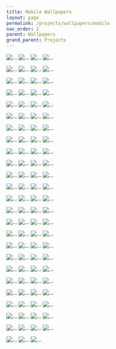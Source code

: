```yaml
---
title: Mobile Wallpapers
layout: page
permalink: /projects/wallpapers/mobile
nav_order: 2
parent: Wallpapers
grand_parent: Projects
---
```



![...][001] ![...][002] ![...][003] ![...][004]

![...][005]  ![...][006] ![...][007] ![...][008]

![...][009] ![...][010] ![...][011] ![...][012]

![...][013] ![...][014] ![...][015] ![...][016]

![...][017] ![...][018] ![...][019] ![...][020]

![...][021] ![...][022] ![...][023] ![...][024]

![...][025] ![...][026] ![...][027] ![...][028]

![...][029] ![...][030] ![...][031] ![...][032]

![...][033] ![...][034] ![...][035] ![...][036]

![...][037] ![...][038] ![...][039] ![...][040]

![...][041] ![...][042] ![...][043] ![...][044]

![...][045] ![...][046] ![...][047] ![...][048]

![...][049] ![...][050] ![...][051] ![...][052]

![...][053] ![...][054] ![...][055] ![...][056]

![...][057] ![...][058] ![...][059] ![...][060]

![...][061] ![...][062] ![...][063] ![...][064]

![...][065] ![...][066] ![...][067] ![...][068]

![...][069] ![...][070] ![...][071] ![...][072]

![...][073] ![...][074] ![...][075] ![...][076]

![...][077] ![...][078] ![...][079] ![...][080]

![...][081] ![...][082] ![...][083] ![...][084]

![...][085] ![...][086] ![...][087] ![...][088]

![...][089] ![...][090] ![...][091] ![...][092]

![...][093] ![...][094] ![...][095] ![...][096]

![...][097] ![...][098] ![...][099]




[001]: https://github.com/ShitShowDevelopment/Wallpapers/blob/main/Mobile%2F001.jpg?raw=True

[002]: https://github.com/ShitShowDevelopment/Wallpapers/blob/main/Mobile%2F002.jpg?raw=True

[003]: https://github.com/ShitShowDevelopment/Wallpapers/blob/main/Mobile%2F003.jpg?raw=True

[004]: https://github.com/ShitShowDevelopment/Wallpapers/blob/main/Mobile%2F004.jpg?raw=True

[005]: https://github.com/ShitShowDevelopment/Wallpapers/blob/main/Mobile%2F005.jpg?raw=True

[006]: https://github.com/ShitShowDevelopment/Wallpapers/blob/main/Mobile%2F006.jpg?raw=True

[007]: https://github.com/ShitShowDevelopment/Wallpapers/blob/main/Mobile%2F007.jpg?raw=True

[008]: https://github.com/ShitShowDevelopment/Wallpapers/blob/main/Mobile%2F008.jpg?raw=True

[009]: https://github.com/ShitShowDevelopment/Wallpapers/blob/main/Mobile%2F009.jpg?raw=True

[010]: https://github.com/ShitShowDevelopment/Wallpapers/blob/main/Mobile%2F010.jpg?raw=True

[011]: https://github.com/ShitShowDevelopment/Wallpapers/blob/main/Mobile%2F011.jpg?raw=True

[012]: https://github.com/ShitShowDevelopment/Wallpapers/blob/main/Mobile%2F012.jpg?raw=True

[013]: https://github.com/ShitShowDevelopment/Wallpapers/blob/main/Mobile%2F013.jpg?raw=True

[014]: https://github.com/ShitShowDevelopment/Wallpapers/blob/main/Mobile%2F014.jpg?raw=True

[015]: https://github.com/ShitShowDevelopment/Wallpapers/blob/main/Mobile%2F015.jpg?raw=True

[016]: https://github.com/ShitShowDevelopment/Wallpapers/blob/main/Mobile%2F016.jpg?raw=True

[017]: https://github.com/ShitShowDevelopment/Wallpapers/blob/main/Mobile%2F017.jpg?raw=True

[018]: https://github.com/ShitShowDevelopment/Wallpapers/blob/main/Mobile%2F018.jpg?raw=True

[019]: https://github.com/ShitShowDevelopment/Wallpapers/blob/main/Mobile%2F019.jpg?raw=True

[020]: https://github.com/ShitShowDevelopment/Wallpapers/blob/main/Mobile%2F020.jpg?raw=True

[021]: https://github.com/ShitShowDevelopment/Wallpapers/blob/main/Mobile%2F021.jpg?raw=True

[022]: https://github.com/ShitShowDevelopment/Wallpapers/blob/main/Mobile%2F022.jpg?raw=True

[023]: https://github.com/ShitShowDevelopment/Wallpapers/blob/main/Mobile%2F023.jpg?raw=True

[024]: https://github.com/ShitShowDevelopment/Wallpapers/blob/main/Mobile%2F024.jpg?raw=True

[025]: https://github.com/ShitShowDevelopment/Wallpapers/blob/main/Mobile%2F025.jpg?raw=True

[026]: https://github.com/ShitShowDevelopment/Wallpapers/blob/main/Mobile%2F026.jpg?raw=True

[027]: https://github.com/ShitShowDevelopment/Wallpapers/blob/main/Mobile%2F027.jpg?raw=True

[028]: https://github.com/ShitShowDevelopment/Wallpapers/blob/main/Mobile%2F028.jpg?raw=True

[029]: https://github.com/ShitShowDevelopment/Wallpapers/blob/main/Mobile%2F029.jpg?raw=True

[030]: https://github.com/ShitShowDevelopment/Wallpapers/blob/main/Mobile%2F030.jpg?raw=True

[031]: https://github.com/ShitShowDevelopment/Wallpapers/blob/main/Mobile%2F031.jpg?raw=True

[032]: https://github.com/ShitShowDevelopment/Wallpapers/blob/main/Mobile%2F032.jpg?raw=True

[033]: https://github.com/ShitShowDevelopment/Wallpapers/blob/main/Mobile%2F033.jpg?raw=True

[034]: https://github.com/ShitShowDevelopment/Wallpapers/blob/main/Mobile%2F034.jpg?raw=True

[035]: https://github.com/ShitShowDevelopment/Wallpapers/blob/main/Mobile%2F035.jpg?raw=True

[036]: https://github.com/ShitShowDevelopment/Wallpapers/blob/main/Mobile%2F036.jpg?raw=True

[037]: https://github.com/ShitShowDevelopment/Wallpapers/blob/main/Mobile%2F037.jpg?raw=True

[038]: https://github.com/ShitShowDevelopment/Wallpapers/blob/main/Mobile%2F038.jpg?raw=True

[039]: https://github.com/ShitShowDevelopment/Wallpapers/blob/main/Mobile%2F039.jpg?raw=True

[040]: https://github.com/ShitShowDevelopment/Wallpapers/blob/main/Mobile%2F040.jpg?raw=True

[041]: https://github.com/ShitShowDevelopment/Wallpapers/blob/main/Mobile%2F041.jpg?raw=True

[042]: https://github.com/ShitShowDevelopment/Wallpapers/blob/main/Mobile%2F042.jpg?raw=True

[043]: https://github.com/ShitShowDevelopment/Wallpapers/blob/main/Mobile%2F043.jpg?raw=True

[044]: https://github.com/ShitShowDevelopment/Wallpapers/blob/main/Mobile%2F044.jpg?raw=True

[045]: https://github.com/ShitShowDevelopment/Wallpapers/blob/main/Mobile%2F045.jpg?raw=True

[046]: https://github.com/ShitShowDevelopment/Wallpapers/blob/main/Mobile%2F046.jpg?raw=True

[047]: https://github.com/ShitShowDevelopment/Wallpapers/blob/main/Mobile%2F047.jpg?raw=True

[048]: https://github.com/ShitShowDevelopment/Wallpapers/blob/main/Mobile%2F048.jpg?raw=True

[049]: https://github.com/ShitShowDevelopment/Wallpapers/blob/main/Mobile%2F049.jpg?raw=True

[050]: https://github.com/ShitShowDevelopment/Wallpapers/blob/main/Mobile%2F050.jpg?raw=True

[051]: https://github.com/ShitShowDevelopment/Wallpapers/blob/main/Mobile%2F051.jpg?raw=True

[052]: https://github.com/ShitShowDevelopment/Wallpapers/blob/main/Mobile%2F052.jpg?raw=True

[053]: https://github.com/ShitShowDevelopment/Wallpapers/blob/main/Mobile%2F053.jpg?raw=True

[054]: https://github.com/ShitShowDevelopment/Wallpapers/blob/main/Mobile%2F054.jpg?raw=True

[055]: https://github.com/ShitShowDevelopment/Wallpapers/blob/main/Mobile%2F055.jpg?raw=True

[056]: https://github.com/ShitShowDevelopment/Wallpapers/blob/main/Mobile%2F056.jpg?raw=True

[057]: https://github.com/ShitShowDevelopment/Wallpapers/blob/main/Mobile%2F057.jpg?raw=True

[058]: https://github.com/ShitShowDevelopment/Wallpapers/blob/main/Mobile%2F058.jpg?raw=True

[059]: https://github.com/ShitShowDevelopment/Wallpapers/blob/main/Mobile%2F059.jpg?raw=True

[060]: https://github.com/ShitShowDevelopment/Wallpapers/blob/main/Mobile%2F060.jpg?raw=True

[061]: https://github.com/ShitShowDevelopment/Wallpapers/blob/main/Mobile%2F061.jpg?raw=True

[062]: https://github.com/ShitShowDevelopment/Wallpapers/blob/main/Mobile%2F062.jpg?raw=True

[063]: https://github.com/ShitShowDevelopment/Wallpapers/blob/main/Mobile%2F063.jpg?raw=True

[064]: https://github.com/ShitShowDevelopment/Wallpapers/blob/main/Mobile%2F064.jpg?raw=True

[065]: https://github.com/ShitShowDevelopment/Wallpapers/blob/main/Mobile%2F065.jpg?raw=True

[066]: https://github.com/ShitShowDevelopment/Wallpapers/blob/main/Mobile%2F066.jpg?raw=True

[067]: https://github.com/ShitShowDevelopment/Wallpapers/blob/main/Mobile%2F067.jpg?raw=True

[068]: https://github.com/ShitShowDevelopment/Wallpapers/blob/main/Mobile%2F068.jpg?raw=True

[069]: https://github.com/ShitShowDevelopment/Wallpapers/blob/main/Mobile%2F069.jpg?raw=True

[070]: https://github.com/ShitShowDevelopment/Wallpapers/blob/main/Mobile%2F070.jpg?raw=True

[071]: https://github.com/ShitShowDevelopment/Wallpapers/blob/main/Mobile%2F071.jpg?raw=True

[072]: https://github.com/ShitShowDevelopment/Wallpapers/blob/main/Mobile%2F072.jpg?raw=True

[073]: https://github.com/ShitShowDevelopment/Wallpapers/blob/main/Mobile%2F073.jpg?raw=True

[074]: https://github.com/ShitShowDevelopment/Wallpapers/blob/main/Mobile%2F074.jpg?raw=True

[075]: https://github.com/ShitShowDevelopment/Wallpapers/blob/main/Mobile%2F075.jpg?raw=True

[076]: https://github.com/ShitShowDevelopment/Wallpapers/blob/main/Mobile%2F076.jpg?raw=True

[077]: https://github.com/ShitShowDevelopment/Wallpapers/blob/main/Mobile%2F077.jpg?raw=True

[078]: https://github.com/ShitShowDevelopment/Wallpapers/blob/main/Mobile%2F078.jpg?raw=True

[079]: https://github.com/ShitShowDevelopment/Wallpapers/blob/main/Mobile%2F079.jpg?raw=True

[080]: https://github.com/ShitShowDevelopment/Wallpapers/blob/main/Mobile%2F080.jpg?raw=True

[081]: https://github.com/ShitShowDevelopment/Wallpapers/blob/main/Mobile%2F081.jpg?raw=True

[082]: https://github.com/ShitShowDevelopment/Wallpapers/blob/main/Mobile%2F082.jpg?raw=True

[083]: https://github.com/ShitShowDevelopment/Wallpapers/blob/main/Mobile%2F083.jpg?raw=True

[084]: https://github.com/ShitShowDevelopment/Wallpapers/blob/main/Mobile%2F084.jpg?raw=True

[085]: https://github.com/ShitShowDevelopment/Wallpapers/blob/main/Mobile%2F085.jpg?raw=True

[086]: https://github.com/ShitShowDevelopment/Wallpapers/blob/main/Mobile%2F086.jpg?raw=True

[087]: https://github.com/ShitShowDevelopment/Wallpapers/blob/main/Mobile%2F087.jpg?raw=True

[088]: https://github.com/ShitShowDevelopment/Wallpapers/blob/main/Mobile%2F087.jpg?raw=True

[089]: https://github.com/ShitShowDevelopment/Wallpapers/blob/main/Mobile%2F089.jpg?raw=True

[090]: https://github.com/ShitShowDevelopment/Wallpapers/blob/main/Mobile%2F090.jpg?raw=True

[091]: https://github.com/ShitShowDevelopment/Wallpapers/blob/main/Mobile%2F091.jpg?raw=True

[092]: https://github.com/ShitShowDevelopment/Wallpapers/blob/main/Mobile%2F092.jpg?raw=True

[093]: https://github.com/ShitShowDevelopment/Wallpapers/blob/main/Mobile%2F093.jpg?raw=True

[094]: https://github.com/ShitShowDevelopment/Wallpapers/blob/main/Mobile%2F094.jpg?raw=True

[095]: https://github.com/ShitShowDevelopment/Wallpapers/blob/main/Mobile%2F095.jpg?raw=True

[096]: https://github.com/ShitShowDevelopment/Wallpapers/blob/main/Mobile%2F096.jpg?raw=True

[097]: https://github.com/ShitShowDevelopment/Wallpapers/blob/main/Mobile%2F096.jpg?raw=True

[098]: https://github.com/ShitShowDevelopment/Wallpapers/blob/main/Mobile%2F098.jpg?raw=True

[099]: https://github.com/ShitShowDevelopment/Wallpapers/blob/main/Mobile%2F099.jpg?raw=True
